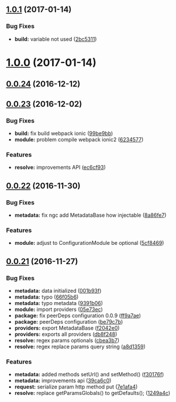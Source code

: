 <a name="1.0.1"></a>
## [1.0.1](https://github.com/mbamobi/url-resolver/compare/v1.0.0...v1.0.1) (2017-01-14)


### Bug Fixes

* **build:** variable not used ([2bc5311](https://github.com/mbamobi/url-resolver/commit/2bc5311))



<a name="1.0.0"></a>
# [1.0.0](https://github.com/mbamobi/url-resolver/compare/v0.0.24...v1.0.0) (2017-01-14)



<a name="0.0.24"></a>
## [0.0.24](https://github.com/ramonornela/url-resolver/compare/v0.0.23...v0.0.24) (2016-12-12)

<a name="0.0.23"></a>
## [0.0.23](https://github.com/ramonornela/url-resolver/compare/v0.0.22...v0.0.23) (2016-12-02)


### Bug Fixes

* **build:** fix build webpack ionic ([99be9bb](https://github.com/ramonornela/url-resolver/commit/99be9bb))
* **module:** problem compile webpack ionic2 ([6234577](https://github.com/ramonornela/url-resolver/commit/6234577))


### Features

* **resolve:** improvements API ([ec6cf93](https://github.com/ramonornela/url-resolver/commit/ec6cf93))



<a name="0.0.22"></a>
## [0.0.22](https://github.com/ramonornela/url-resolver/compare/v0.0.21...v0.0.22) (2016-11-30)


### Bug Fixes

* **metadata:** fix ngc add MetadataBase how injectable ([8a86fe7](https://github.com/ramonornela/url-resolver/commit/8a86fe7))


### Features

* **module:** adjust to ConfigurationModule be optional ([5cf8469](https://github.com/ramonornela/url-resolver/commit/5cf8469))



<a name="0.0.21"></a>
## [0.0.21](https://github.com/ramonornela/url-resolver/compare/v0.0.20...v0.0.21) (2016-11-27)


### Bug Fixes

* **metadata:** data initialized ([001b93f](https://github.com/ramonornela/url-resolver/commit/001b93f))
* **metadata:** typo ([66f05b6](https://github.com/ramonornela/url-resolver/commit/66f05b6))
* **metadata:** typo metadata ([9391b06](https://github.com/ramonornela/url-resolver/commit/9391b06))
* **module:** import providers ([05e73ec](https://github.com/ramonornela/url-resolver/commit/05e73ec))
* **package:** fix peerDeps configuration 0.0.9 ([ff9a7ae](https://github.com/ramonornela/url-resolver/commit/ff9a7ae))
* **package:** peerDeps configuration ([be79c7b](https://github.com/ramonornela/url-resolver/commit/be79c7b))
* **providers:** export MetadataBase ([f2042e0](https://github.com/ramonornela/url-resolver/commit/f2042e0))
* **providers:** exports all providers ([db8f248](https://github.com/ramonornela/url-resolver/commit/db8f248))
* **resolve:** regex params optionals ([cbea3b7](https://github.com/ramonornela/url-resolver/commit/cbea3b7))
* **resolve:** regex replace params query string ([a8d1359](https://github.com/ramonornela/url-resolver/commit/a8d1359))


### Features

* **metadata:** added methods setUrl() and setMethod() ([f30176f](https://github.com/ramonornela/url-resolver/commit/f30176f))
* **metadata:** improvements api ([39ca6c0](https://github.com/ramonornela/url-resolver/commit/39ca6c0))
* **request:** serialize param http method put ([7e1afa4](https://github.com/ramonornela/url-resolver/commit/7e1afa4))
* **resolve:** replace getParamsGlobals() to getDefaults(); ([1249a4c](https://github.com/ramonornela/url-resolver/commit/1249a4c))


